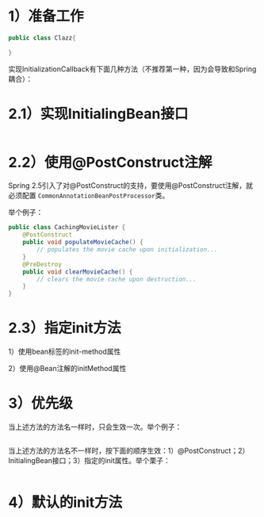 # 1）准备工作
```java
public class Clazz{
	
}
```

实现InitializationCallback有下面几种方法（不推荐第一种，因为会导致和Spring耦合）：
# 2.1）实现InitialingBean接口
```java

```
# 2.2）使用@PostConstruct注解

Spring 2.5引入了对@PostConstruct的支持，要使用@PostConstruct注解，就必须配置 `CommonAnnotationBeanPostProcessor`类。

举个例子：
```java
public class CachingMovieLister {   
	@PostConstruct   
	public void populateMovieCache() {   
		// populates the movie cache upon initialization...
	}  
	@PreDestroy 
	public void clearMovieCache() {
		// clears the movie cache upon destruction...
	}
}
```

# 2.3）指定init方法

1）使用bean标签的init-method属性

2）使用@Bean注解的initMethod属性

# 3）优先级

当上述方法的方法名一样时，只会生效一次。举个例子：
```
```
当上述方法的方法名不一样时，按下面的顺序生效：1）@PostConstruct；2）InitialingBean接口；3）指定的init属性。举个栗子：
```
```

# 4）默认的init方法
